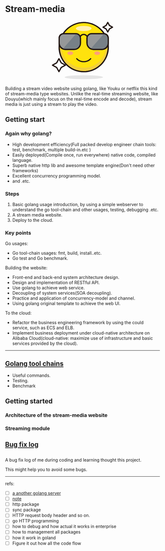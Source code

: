 # Stream-media
<div style="text-align:center;">
<svg style="center" t="1587657066850" class="icon" viewBox="0 0 1024 1024" version="1.1" xmlns="http://www.w3.org/2000/svg" p-id="1346" width="200" height="200"><path d="M933.4 39.2l28.1 51.5 51.5 28.1-51.5 28.2-28.1 51.5-28.2-51.5-51.5-28.2 51.5-28.1z" fill="#FFFFFF" p-id="1347"></path><path d="M933.4 208.5c-3.7 0-7-2-8.8-5.2l-26.8-48.9-48.9-26.8c-3.2-1.8-5.2-5.1-5.2-8.8s2-7 5.2-8.8l48.9-26.8 26.8-48.9c1.8-3.2 5.1-5.2 8.8-5.2s7 2 8.8 5.2L969 83.2l48.9 26.8c3.2 1.8 5.2 5.1 5.2 8.8s-2 7-5.2 8.8L969 154.4l-26.8 48.9c-1.8 3.2-5.2 5.2-8.8 5.2z m-58.8-89.7l35.4 19.4c1.7 0.9 3.1 2.3 4 4l19.4 35.4 19.4-35.4c0.9-1.7 2.3-3.1 4-4l35.4-19.4-35.4-19.4c-1.7-0.9-3.1-2.3-4-4L933.4 60 914 95.5c-0.9 1.7-2.3 3.1-4 4l-35.4 19.3z" fill="#231815" p-id="1348"></path><path d="M119 643.4l38.1 69.8 69.8 38.2-69.8 38.1-38.1 69.9-38.2-69.9L11 751.4l69.8-38.2z" fill="#FFFFFF" p-id="1349"></path><path d="M119 869.4c-3.7 0-7-2-8.8-5.2L73.4 797 6.2 760.1C3 758.4 1 755 1 751.4s2-7 5.2-8.8l67.2-36.8 36.8-67.2c1.8-3.2 5.1-5.2 8.8-5.2s7 2 8.8 5.2l36.8 67.2 67.2 36.8c3.2 1.8 5.2 5.1 5.2 8.8s-2 7-5.2 8.8L164.6 797l-36.8 67.2c-1.8 3.2-5.2 5.2-8.8 5.2z m-87.2-118l53.8 29.4c1.7 0.9 3.1 2.3 4 4l29.4 53.8 29.4-53.8c0.9-1.7 2.3-3.1 4-4l53.8-29.4-53.9-29.4c-1.7-0.9-3.1-2.3-4-4L119 664.2 89.6 718c-0.9 1.7-2.3 3.1-4 4l-53.8 29.4z" fill="#231815" p-id="1350"></path><path d="M532.2 451.2m-409.4 0a409.4 409.4 0 1 0 818.8 0 409.4 409.4 0 1 0-818.8 0Z" fill="#F2CF3D" p-id="1351"></path><path d="M532.2 870.5c-56.6 0-111.5-11.1-163.2-33-49.9-21.1-94.8-51.4-133.3-89.9s-68.7-83.4-89.9-133.3c-21.9-51.7-33-106.6-33-163.2s11.1-111.5 33-163.2c21.1-49.9 51.4-94.8 89.9-133.3S319 85.9 369 64.8c51.7-21.9 106.6-33 163.2-33 56.6 0 111.5 11.1 163.2 33 49.9 21.1 94.8 51.4 133.3 89.9s68.7 83.4 89.9 133.3c21.9 51.7 33 106.6 33 163.2s-11.1 111.5-33 163.2c-21.1 49.9-51.4 94.8-89.9 133.3s-83.4 68.7-133.3 89.9c-51.7 21.8-106.6 32.9-163.2 32.9z m0-818.7c-53.9 0-106.2 10.6-155.4 31.4-47.6 20.1-90.3 48.9-126.9 85.6-36.7 36.7-65.5 79.4-85.6 126.9-20.8 49.2-31.4 101.5-31.4 155.4s10.6 106.2 31.4 155.4c20.1 47.6 48.9 90.3 85.6 126.9 36.7 36.7 79.4 65.5 126.9 85.6 49.2 20.8 101.5 31.4 155.4 31.4s106.2-10.6 155.4-31.4c47.6-20.1 90.3-48.9 126.9-85.6 36.7-36.7 65.5-79.4 85.6-126.9 20.8-49.2 31.4-101.5 31.4-155.4S921 344.9 900.2 295.7c-20.1-47.6-48.9-90.3-85.6-126.9-36.7-36.7-79.4-65.5-126.9-85.6-49.3-20.8-101.6-31.4-155.5-31.4z" fill="#231815" p-id="1352"></path><path d="M532.2 418.3m-376.5 0a376.5 376.5 0 1 0 753 0 376.5 376.5 0 1 0-753 0Z" fill="#FFE20D" p-id="1353"></path><path d="M532.2 870.5c-56.6 0-111.5-11.1-163.2-33-49.9-21.1-94.8-51.4-133.3-89.9s-68.7-83.4-89.9-133.3c-21.9-51.7-33-106.6-33-163.2s11.1-111.5 33-163.2c21.1-49.9 51.4-94.8 89.9-133.3S319 85.9 369 64.8c51.7-21.9 106.6-33 163.2-33 56.6 0 111.5 11.1 163.2 33 49.9 21.1 94.8 51.4 133.3 89.9s68.7 83.4 89.9 133.3c21.9 51.7 33 106.6 33 163.2s-11.1 111.5-33 163.2c-21.1 49.9-51.4 94.8-89.9 133.3s-83.4 68.7-133.3 89.9c-51.7 21.8-106.6 32.9-163.2 32.9z m0-818.7c-53.9 0-106.2 10.6-155.4 31.4-47.6 20.1-90.3 48.9-126.9 85.6-36.7 36.7-65.5 79.4-85.6 126.9-20.8 49.2-31.4 101.5-31.4 155.4s10.6 106.2 31.4 155.4c20.1 47.6 48.9 90.3 85.6 126.9 36.7 36.7 79.4 65.5 126.9 85.6 49.2 20.8 101.5 31.4 155.4 31.4s106.2-10.6 155.4-31.4c47.6-20.1 90.3-48.9 126.9-85.6 36.7-36.7 65.5-79.4 85.6-126.9 20.8-49.2 31.4-101.5 31.4-155.4S921 344.9 900.2 295.7c-20.1-47.6-48.9-90.3-85.6-126.9-36.7-36.7-79.4-65.5-126.9-85.6-49.3-20.8-101.6-31.4-155.5-31.4z" fill="#231815" p-id="1354"></path><path d="M402.2 140.3a130 42.1 0 1 0 260 0 130 42.1 0 1 0-260 0Z" fill="#FFF0B3" p-id="1355"></path><path d="M259.4 552.7a48.5 30 0 1 0 97 0 48.5 30 0 1 0-97 0Z" fill="#FFA178" p-id="1356"></path><path d="M708 552.7a48.5 30 0 1 0 97 0 48.5 30 0 1 0-97 0Z" fill="#FFA178" p-id="1357"></path><path d="M214.5 951.7a319.6 32.7 0 1 0 639.2 0 319.6 32.7 0 1 0-639.2 0Z" fill="#E5E5E5" p-id="1358"></path><path d="M532.2 703.2c-48.7 0-94.9-19.9-123.8-53.3-3.6-4.2-3.2-10.5 1-14.1 4.2-3.6 10.5-3.2 14.1 1 25.1 29 65.7 46.4 108.7 46.4 42.9 0 83.6-17.3 108.7-46.4 3.6-4.2 9.9-4.6 14.1-1 4.2 3.6 4.6 9.9 1 14.1-28.8 33.4-75.1 53.3-123.8 53.3z" fill="#231815" p-id="1359"></path><path d="M368.6 488.9H231.9c-60.3 0-109.1-48.9-109.1-109.1v-83.2c0-38.3 31-69.3 69.3-69.3h212c40.6 0 73.6 32.9 73.6 73.6v79c0 59.9-49.1 109-109.1 109z" fill="#969899" p-id="1360"></path><path d="M368.6 498.9H231.9c-65.7 0-119.1-53.4-119.1-119.1v-83.2c0-43.7 35.6-79.3 79.3-79.3h212c46.1 0 83.6 37.5 83.6 83.6v79c0 65.5-53.5 119-119.1 119zM192.2 237.2c-32.7 0-59.3 26.6-59.3 59.3v83.2c0 54.7 44.5 99.1 99.1 99.1h136.6c54.7 0 99.1-44.5 99.1-99.1v-79c0-35-28.5-63.6-63.6-63.6H192.2z" fill="#231815" p-id="1361"></path><path d="M406.4 227.4L188.3 475c16.1 8.7 34.2 13.9 53.5 13.9h116.9c65.7 0 119-58.5 119-122.2V300c0-39-31.6-70.7-71.3-72.6z" fill="#778087" p-id="1362"></path><path d="M375.3 498.9H225.2c-62 0-112.4-50.4-112.4-112.4v-82.7c0-47.7 38.8-86.6 86.6-86.6h201.7c47.7 0 86.6 38.8 86.6 86.6v82.7c0 62-50.4 112.4-112.4 112.4zM199.4 237.2c-36.7 0-66.6 29.9-66.6 66.6v82.7c0 50.9 41.4 92.4 92.4 92.4h150.1c50.9 0 92.4-41.4 92.4-92.4v-82.7c0-36.7-29.9-66.6-66.6-66.6H199.4z" fill="#231815" p-id="1363"></path><path d="M839.2 488.9H695.8c-60.2 0-109.1-48.8-109.1-109.1v-77.5c0-41.5 33.6-75.1 75.1-75.1h210.4c38.3 0 69.4 31.1 69.4 69.4v89.9c0 56.3-46.1 102.4-102.4 102.4z" fill="#969899" p-id="1364"></path><path d="M839.2 498.9H695.8c-65.7 0-119.1-53.4-119.1-119.1v-77.5c0-46.9 38.2-85.1 85.1-85.1h210.4c43.8 0 79.4 35.6 79.4 79.4v89.9c0 62-50.5 112.4-112.4 112.4zM661.8 237.2c-35.9 0-65.1 29.2-65.1 65.1v77.5c0 54.6 44.4 99.1 99.1 99.1h143.4c50.9 0 92.4-41.4 92.4-92.4v-89.9c0-32.7-26.6-59.4-59.4-59.4H661.8z" fill="#231815" p-id="1365"></path><path d="M870.3 227.4L652.2 475c16.1 8.7 34.2 13.9 53.5 13.9h116.9c65.7 0 119-58.5 119-122.2V300c0-39-31.6-70.7-71.3-72.6z" fill="#778087" p-id="1366"></path><path d="M832.4 498.9H695.8c-65.7 0-119.1-53.4-119.1-119.1v-76c0-47.7 38.8-86.6 86.6-86.6H865c47.7 0 86.6 38.8 86.6 86.6v76c0 65.6-53.5 119.1-119.2 119.1zM663.3 237.2c-36.7 0-66.6 29.9-66.6 66.6v76c0 54.7 44.5 99.1 99.1 99.1h136.6c54.7 0 99.1-44.5 99.1-99.1v-76c0-36.7-29.9-66.6-66.6-66.6H663.3z" fill="#231815" p-id="1367"></path><path d="M477.2 282.7c-1.6 0-3.2-0.4-4.7-1.2-4.9-2.6-6.7-8.7-4.1-13.5 12.7-23.6 37.1-38.3 63.8-38.3 26.5 0 50.8 14.5 63.6 37.9 2.6 4.8 0.9 10.9-4 13.6-4.8 2.6-10.9 0.9-13.6-4-9.2-16.9-26.9-27.5-46-27.5-19.3 0-36.9 10.6-46.1 27.7-1.9 3.4-5.3 5.3-8.9 5.3z" fill="#231815" p-id="1368"></path></svg>
</div>

Building a stream video website using golang, like Youku or netflix this kind of stream-media type websites. Unlike the real-time streaming website, like Douyu(which mainly focus on the real-time encode and decode), stream media is just using a stream to play the video.

## Getting start
### Again why golang?

- High development efficiency(Full packed develop engineer chain tools: test, benchmark, multiple build-in.etc )
- Easily deployed(Compile once, run everywhere) native code, compiled language.
- Superb native http lib and awesome template engine(Don't need other frameworks)
- Excellent concurrency programming model.
- and .etc.
### Steps

1. Basic golang usage introduction, by using a simple webserver to understand the go tool-chain and other usages, testing, debugging .etc.
2. A stream media website.
3. Deploy to the cloud.

### Key points
Go usages:
- Go tool-chain usages: fmt, build, install..etc.
- Go test and Go benchmark.

Building the website:
- Front-end and back-end system architecture design.
- Design and implementation of RESTful API.
- Use golang to achieve web service.
- Decoupling of system services(SOA decoupling).
- Practice and application of concurrency-model and channel.
- Using golang original template to achieve the web UI.

To the cloud:
- Refactor the business engineering framework by using the could service, such as ECS and ELB.
- Implement business deployment under cloud-native architecture on Alibaba Cloud(cloud-native: maximize use of infrastructure and basic services provided by the cloud).


---
## [Golang tool chains](./docs/01-golang-tools-chains.md)
- Useful commands.
- Testing.
- Benchmark

## Getting started

### Architecture of the stream-media website


### Streaming module




## [Bug fix log](./docs/bug-fix-log.md)


##

A bug fix log of me during coding and learning thought this project.

This might help you to avoid some bugs.







---
refs:
- [ ] [a another golang server](https://blog.csdn.net/qq_44291044/article/details/99703150)
- [ ] [note](https://alanhou.org/golang-video-streaming/)
- [ ] http package
- [ ] sync package
- [ ] HTTP request body header and so on.
- [ ] go HTTP programming
- [ ] how to debug and how actual it works in enterprise
- [ ] how to management all packages
- [ ] how it work in goland
- [ ] Figure it out how all the code flow